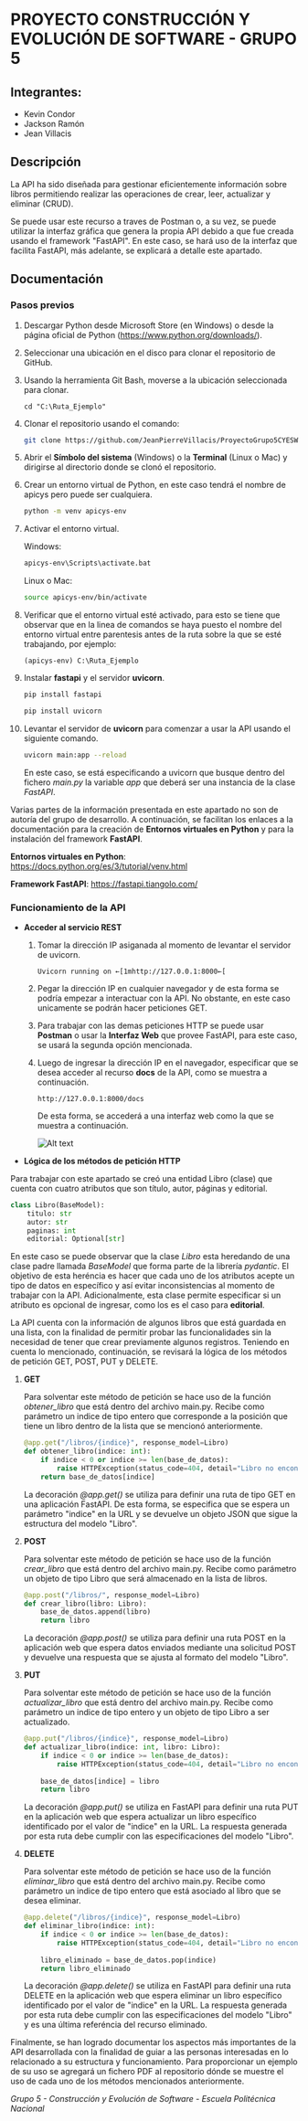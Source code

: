 # PROYECTO CONSTRUCCIÓN Y EVOLUCIÓN DE SOFTWARE - GRUPO 5
## Integrantes:
- Kevin Condor
- Jackson Ramón
- Jean Villacis
## Descripción
La API ha sido diseñada para gestionar eficientemente información sobre libros permitiendo realizar las operaciones de crear, leer, actualizar y eliminar (CRUD). 

Se puede usar este recurso a traves de Postman o, a su vez, se puede utilizar la interfaz gráfica que genera la propia API debido a que fue creada usando el framework "FastAPI". En este caso, se hará uso de la interfaz que facilita FastAPI, más adelante, se explicará a detalle este apartado.
## Documentación
### Pasos previos
1. Descargar Python desde Microsoft Store (en Windows) o desde la página oficial de Python (https://www.python.org/downloads/).
2. Seleccionar una ubicación en el disco para clonar el repositorio de GitHub. 
3. Usando la herramienta Git Bash, moverse a la ubicación seleccionada para clonar.

    `cd "C:\Ruta_Ejemplo"`
4. Clonar el repositorio usando el comando:

    ```sh
    git clone https://github.com/JeanPierreVillacis/ProyectoGrupo5CYESW.git
    ```
5. Abrir el **Símbolo del sistema** (Windows) o la **Terminal** (Linux o Mac) y dirigirse al directorio donde se clonó el repositorio.
6. Crear un entorno virtual de Python, en este caso tendrá el nombre de apicys pero puede ser cualquiera.

    ```sh
    python -m venv apicys-env
    ```
7. Activar el entorno virtual.

    Windows: 
    
    ```cmd
    apicys-env\Scripts\activate.bat
    ```
    
    Linux o Mac: 
    
    ```sh
    source apicys-env/bin/activate
    ```
8. Verificar que el entorno virtual esté activado, para esto se tiene que observar que en la linea de comandos se haya puesto el nombre del entorno virtual entre parentesis antes de la ruta sobre la que se esté trabajando, por ejemplo:

    `(apicys-env) C:\Ruta_Ejemplo`
9. Instalar **fastapi** y el servidor **uvicorn**.

    ```sh
    pip install fastapi
    ```

    ```sh
    pip install uvicorn
    ```
10. Levantar el servidor de **uvicorn** para comenzar a usar la API usando el siguiente comando.

    ```sh
    uvicorn main:app --reload
    ```

    En este caso, se está especificando a uvicorn que busque dentro del fichero *main.py* la variable *app* que deberá ser una instancia de la clase *FastAPI*.

Varias partes de la información presentada en este apartado no son de autoría del grupo de desarrollo. A continuación, se facilitan los enlaces a la documentación para la creación de **Entornos virtuales en Python** y para la instalación del framework **FastAPI**.

**Entornos virtuales en Python**: https://docs.python.org/es/3/tutorial/venv.html

**Framework FastAPI**: https://fastapi.tiangolo.com/

### Funcionamiento de la API
- **Acceder al servicio REST**
    1. Tomar la dirección IP asiganada al momento de levantar el servidor de uvicorn.

        `Uvicorn running on ←[1mhttp://127.0.0.1:8000←[`
    2. Pegar la dirección IP en cualquier navegador y de esta forma se podría empezar a interactuar con la API. No obstante, en este caso unicamente se podrán hacer peticiones GET.
    3. Para trabajar con las demas peticiones HTTP se puede usar **Postman** o usar la **Interfaz Web** que provee FastAPI, para este caso, se usará la segunda opción mencionada.
    4. Luego de ingresar la dirección IP en el navegador, especificar que se desea acceder al recurso **docs** de la API, como se muestra a continuación.

        `http://127.0.0.1:8000/docs`

        De esta forma, se accederá a una interfaz web como la que se muestra a continuación.

        ![Alt text](image.png)
- **Lógica de los métodos de petición HTTP**

Para trabajar con este apartado se creó una entidad Libro (clase) que cuenta con cuatro atributos que son título, autor, páginas y editorial.

```python
class Libro(BaseModel):
    titulo: str
    autor: str
    paginas: int
    editorial: Optional[str]
```
En este caso se puede observar que la clase *Libro* esta heredando de una clase padre llamada *BaseModel* que forma parte de la librería *pydantic*. El objetivo de esta heréncia es hacer que cada uno de los atributos acepte un tipo de datos en específico y así evitar inconsistencias al momento de trabajar con la API. Adicionalmente, esta clase permite especificar si un atributo es opcional de ingresar, como los es el caso para **editorial**.

La API cuenta con la información de algunos libros que está guardada en una lista, con la finalidad de permitir probar las funcionalidades sin la necesidad de tener que crear previamente algunos registros. Teniendo en cuenta lo mencionado, continuación, se revisará la lógica de los métodos de petición GET, POST, PUT y DELETE.
1. **GET**

    Para solventar este método de petición se hace uso de la función *obtener_libro* que está dentro del archivo main.py. Recibe como parámetro un indice de tipo entero que corresponde a la posición que tiene un libro dentro de la lista que se mencionó anteriormente.

    ```python
    @app.get("/libros/{indice}", response_model=Libro)
    def obtener_libro(indice: int):
        if indice < 0 or indice >= len(base_de_datos):
            raise HTTPException(status_code=404, detail="Libro no encontrado")
        return base_de_datos[indice]
    ```
    La decoración *@app.get()* se utiliza para definir una ruta de tipo GET en una aplicación FastAPI. De esta forma, se especifica que se espera un parámetro "indice" en la URL y se devuelve un objeto JSON que sigue la estructura del modelo "Libro".
2. **POST**

    Para solventar este método de petición se hace uso de la función *crear_libro* que está dentro del archivo main.py. Recibe como parámetro un objeto de tipo Libro que será almacenado en la lista de libros.

    ```python
    @app.post("/libros/", response_model=Libro)
    def crear_libro(libro: Libro):
        base_de_datos.append(libro)
        return libro
    ```
    La decoración *@app.post()* se utiliza para definir una ruta POST en la aplicación web que espera datos enviados mediante una solicitud POST y devuelve una respuesta que se ajusta al formato del modelo "Libro".
3. **PUT**

    Para solventar este método de petición se hace uso de la función *actualizar_libro* que está dentro del archivo main.py. Recibe como parámetro un indice de tipo entero y un objeto de tipo Libro a ser actualizado.

    ```python
    @app.put("/libros/{indice}", response_model=Libro)
    def actualizar_libro(indice: int, libro: Libro):
        if indice < 0 or indice >= len(base_de_datos):
            raise HTTPException(status_code=404, detail="Libro no encontrado")
        
        base_de_datos[indice] = libro
        return libro
    ```
    La decoración *@app.put()* se utiliza en FastAPI para definir una ruta PUT en la aplicación web que espera actualizar un libro específico identificado por el valor de "indice" en la URL. La respuesta generada por esta ruta debe cumplir con las especificaciones del modelo "Libro".
4. **DELETE**

    Para solventar este método de petición se hace uso de la función *eliminar_libro* que está dentro del archivo main.py. Recibe como parámetro un indice de tipo entero que está asociado al libro que se desea eliminar.

    ```python
    @app.delete("/libros/{indice}", response_model=Libro)
    def eliminar_libro(indice: int):
        if indice < 0 or indice >= len(base_de_datos):
            raise HTTPException(status_code=404, detail="Libro no encontrado")
        
        libro_eliminado = base_de_datos.pop(indice)
        return libro_eliminado
    ```
    La decoración *@app.delete()* se utiliza en FastAPI para definir una ruta DELETE en la aplicación web que espera eliminar un libro específico identificado por el valor de "indice" en la URL. La respuesta generada por esta ruta debe cumplir con las especificaciones del modelo "Libro" y es una última referéncia del recurso eliminado.

Finalmente, se han logrado documentar los aspectos más importantes de la API desarrollada con la finalidad de guiar a las personas interesadas en lo relacionado a su estructura y funcionamiento. Para proporcionar un ejemplo de su uso se agregará un fichero PDF al repositorio dónde se muestre el uso de cada uno de los métodos mencionados anteriormente.

*Grupo 5 - Construcción y Evolución de Software - Escuela Politécnica Nacional*
